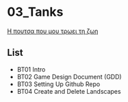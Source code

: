 ﻿# 03_Tanks
[Η πουτσα που μου τρωει τη ζωη](https://www.udemy.com/unrealcourse/learn/v4/overview) 

## List
* BT01 Intro
* BT02 Game Design Document (GDD)
* BT03 Setting Up Github Repo
* BT04 Create and Delete Landscapes
